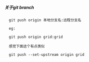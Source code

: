 ##### 关于git branch

```
  git push origin 本地分支名:远程分支名

  eg:

  git push origin grid:grid

  感觉下面这个有点类似

  git push --set-upstream origin grid 


```